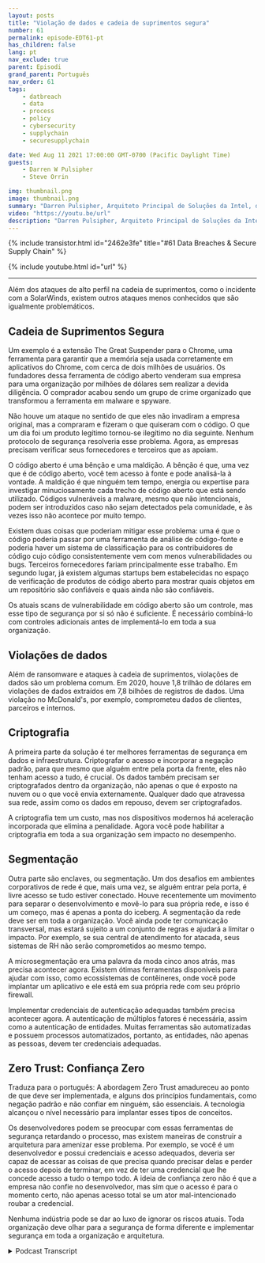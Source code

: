 ```yaml
---
layout: posts
title: "Violação de dados e cadeia de suprimentos segura"
number: 61
permalink: episode-EDT61-pt
has_children: false
lang: pt
nav_exclude: true
parent: Episodi
grand_parent: Português
nav_order: 61
tags:
    - datbreach
    - data
    - process
    - policy
    - cybersecurity
    - supplychain
    - securesupplychain

date: Wed Aug 11 2021 17:00:00 GMT-0700 (Pacific Daylight Time)
guests:
    - Darren W Pulsipher
    - Steve Orrin

img: thumbnail.png
image: thumbnail.png
summary: "Darren Pulsipher, Arquiteto Principal de Soluções da Intel, discute violações de dados e cadeia de suprimentos segura com o convidado frequente Steve Orrin, CTO da Intel Federal."
video: "https://youtu.be/url"
description: "Darren Pulsipher, Arquiteto Principal de Soluções da Intel, discute violações de dados e cadeia de suprimentos segura com o convidado frequente Steve Orrin, CTO da Intel Federal."
---
```


<div>
{% include transistor.html id="2462e3fe" title="#61 Data Breaches & Secure Supply Chain" %}

{% include youtube.html id="url" %}
</div>

---

Além dos ataques de alto perfil na cadeia de suprimentos, como o incidente com a SolarWinds, existem outros ataques menos conhecidos que são igualmente problemáticos.

## Cadeia de Suprimentos Segura

Um exemplo é a extensão The Great Suspender para o Chrome, uma ferramenta para garantir que a memória seja usada corretamente em aplicativos do Chrome, com cerca de dois milhões de usuários. Os fundadores dessa ferramenta de código aberto venderam sua empresa para uma organização por milhões de dólares sem realizar a devida diligência. O comprador acabou sendo um grupo de crime organizado que transformou a ferramenta em malware e spyware.

Não houve um ataque no sentido de que eles não invadiram a empresa original, mas a compraram e fizeram o que quiseram com o código. O que um dia foi um produto legítimo tornou-se ilegítimo no dia seguinte. Nenhum protocolo de segurança resolveria esse problema. Agora, as empresas precisam verificar seus fornecedores e terceiros que as apoiam.

O código aberto é uma bênção e uma maldição. A bênção é que, uma vez que é de código aberto, você tem acesso à fonte e pode analisá-la à vontade. A maldição é que ninguém tem tempo, energia ou expertise para investigar minuciosamente cada trecho de código aberto que está sendo utilizado. Códigos vulneráveis a malware, mesmo que não intencionais, podem ser introduzidos caso não sejam detectados pela comunidade, e às vezes isso não acontece por muito tempo.

Existem duas coisas que poderiam mitigar esse problema: uma é que o código poderia passar por uma ferramenta de análise de código-fonte e poderia haver um sistema de classificação para os contribuidores de código cujo código consistentemente vem com menos vulnerabilidades ou bugs. Terceiros fornecedores fariam principalmente esse trabalho. Em segundo lugar, já existem algumas startups bem estabelecidas no espaço de verificação de produtos de código aberto para mostrar quais objetos em um repositório são confiáveis e quais ainda não são confiáveis.

Os atuais scans de vulnerabilidade em código aberto são um controle, mas esse tipo de segurança por si só não é suficiente. É necessário combiná-lo com controles adicionais antes de implementá-lo em toda a sua organização.

## Violações de dados

Além de ransomware e ataques à cadeia de suprimentos, violações de dados são um problema comum. Em 2020, houve 1,8 trilhão de dólares em violações de dados extraídos em 7,8 bilhões de registros de dados. Uma violação no McDonald's, por exemplo, comprometeu dados de clientes, parceiros e internos.

## Criptografia

A primeira parte da solução é ter melhores ferramentas de segurança em dados e infraestrutura. Criptografar o acesso e incorporar a negação padrão, para que mesmo que alguém entre pela porta da frente, eles não tenham acesso a tudo, é crucial. Os dados também precisam ser criptografados dentro da organização, não apenas o que é exposto na nuvem ou o que você envia externamente. Qualquer dado que atravessa sua rede, assim como os dados em repouso, devem ser criptografados.

A criptografia tem um custo, mas nos dispositivos modernos há aceleração incorporada que elimina a penalidade. Agora você pode habilitar a criptografia em toda a sua organização sem impacto no desempenho.

## Segmentação

Outra parte são enclaves, ou segmentação. Um dos desafios em ambientes corporativos de rede é que, mais uma vez, se alguém entrar pela porta, é livre acesso se tudo estiver conectado. Houve recentemente um movimento para separar o desenvolvimento e movê-lo para sua própria rede, e isso é um começo, mas é apenas a ponta do iceberg. A segmentação da rede deve ser em toda a organização. Você ainda pode ter comunicação transversal, mas estará sujeito a um conjunto de regras e ajudará a limitar o impacto. Por exemplo, se sua central de atendimento for atacada, seus sistemas de RH não serão comprometidos ao mesmo tempo.

A microsegmentação era uma palavra da moda cinco anos atrás, mas precisa acontecer agora. Existem ótimas ferramentas disponíveis para ajudar com isso, como ecossistemas de contêineres, onde você pode implantar um aplicativo e ele está em sua própria rede com seu próprio firewall.

Implementar credenciais de autenticação adequadas também precisa acontecer agora. A autenticação de múltiplos fatores é necessária, assim como a autenticação de entidades. Muitas ferramentas são automatizadas e possuem processos automatizados, portanto, as entidades, não apenas as pessoas, devem ter credenciais adequadas.

## Zero Trust: Confiança Zero

Traduza para o português: A abordagem Zero Trust amadureceu ao ponto de que deve ser implementada, e alguns dos princípios fundamentais, como negação padrão e não confiar em ninguém, são essenciais. A tecnologia alcançou o nível necessário para implantar esses tipos de conceitos.

Os desenvolvedores podem se preocupar com essas ferramentas de segurança retardando o processo, mas existem maneiras de construir a arquitetura para amenizar esse problema. Por exemplo, se você é um desenvolvedor e possui credenciais e acesso adequados, deveria ser capaz de acessar as coisas de que precisa quando precisar delas e perder o acesso depois de terminar, em vez de ter uma credencial que lhe concede acesso a tudo o tempo todo. A ideia de confiança zero não é que a empresa não confie no desenvolvedor, mas sim que o acesso é para o momento certo, não apenas acesso total se um ator mal-intencionado roubar a credencial.

Nenhuma indústria pode se dar ao luxo de ignorar os riscos atuais. Toda organização deve olhar para a segurança de forma diferente e implementar segurança em toda a organização e arquitetura.



<details>
<summary> Podcast Transcript </summary>

<p></p>

</details>

